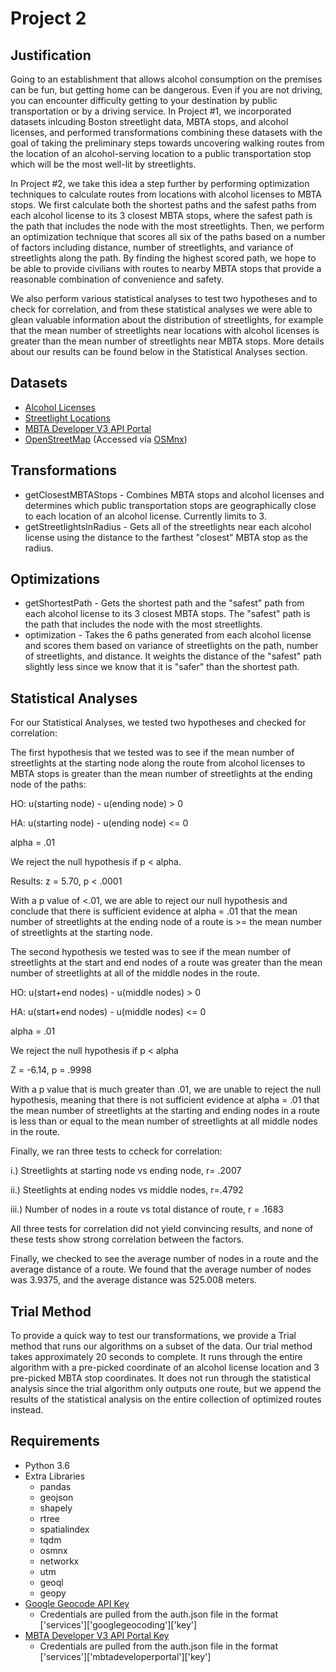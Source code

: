 # Project 2
## Justification
Going to an establishment that allows alcohol consumption on the premises can be fun, but getting home can be dangerous. Even if you are not driving, you can encounter difficulty getting to your destination by public transportation or by a driving service. In Project #1, we incorporated datasets inlcuding Boston streetlight data, MBTA stops, and alcohol licenses, and performed transformations combining these datasets with the goal of taking the preliminary steps towards uncovering walking routes from the location of an alcohol-serving location to a public transportation stop which will be the most well-lit by streetlights.

In Project #2, we take this idea a step further by performing optimization techniques to calculate routes from locations with alcohol licenses to MBTA stops. We first calculate both the shortest paths and the safest paths from each alcohol license to its 3 closest MBTA stops, where the safest path is the path that includes the node with the most streetlights. Then, we perform an optimization technique that scores all six of the paths based on a number of factors including distance, number of streetlights, and variance of streetlights along the path. By finding the highest scored path, we hope to be able to provide civilians with routes to nearby MBTA stops that provide a reasonable combination of convenience and safety.

We also perform various statistical analyses to test two hypotheses and to check for correlation, and from these statistical analyses we were able to glean valuable information about the distribution of streetlights, for example that the mean number of streetlights near locations with alcohol licenses is greater than the mean number of streetlights near MBTA stops. More details about our results can be found below in the Statistical Analyses section.


## Datasets

* [Alcohol Licenses](https://data.boston.gov/dataset/all-section-12-alcohol-licenses)
* [Streetlight Locations](https://data.boston.gov/dataset/streetlight-locations)
* [MBTA Developer V3 API Portal](https://api-v3.mbta.com)
* [OpenStreetMap](https://www.openstreetmap.org) (Accessed via [OSMnx](https://github.com/gboeing/osmnx))

## Transformations

* getClosestMBTAStops - Combines MBTA stops and alcohol licenses and determines which public transportation stops are geographically close to each location of an alcohol license. Currently limits to 3.
* getStreetlightsInRadius - Gets all of the streetlights near each alcohol license using the distance to the farthest "closest" MBTA stop as the radius.

## Optimizations

* getShortestPath - Gets the shortest path and the "safest" path from each alcohol license  to its 3 closest MBTA stops. The "safest" path is the path that includes the node with the most streetlights.
* optimization - Takes the 6 paths generated from each alcohol license and scores them based on variance of streetlights on the path, number of streetlights, and distance. It weights the distance of the "safest" path slightly less since we know that it is "safer" than the shortest path.

## Statistical Analyses

For our Statistical Analyses, we tested two hypotheses and checked for correlation:

The first hypothesis that we tested was to see if the mean number of streetlights at the starting node along the route from alcohol licenses to MBTA stops is greater than the mean number of streetlights at the ending node of the paths:

HO: u(starting node) - u(ending node) > 0

HA: u(starting node) - u(ending node) <= 0

alpha = .01

We reject the null hypothesis if p < alpha.

Results: z = 5.70, p < .0001

With a p value of <.01, we are able to reject our null hypothesis and conclude that there is sufficient evidence at alpha = .01 that the mean number of streetlights at the ending node of a route is >= the mean number of streetlights at the starting node.


The second hypothesis we tested was to see if the mean number of streetlights at the start and end nodes of a route was greater than the mean number of streetlights at all of the middle nodes in the route. 

HO: u(start+end nodes) - u(middle nodes) > 0

HA: u(start+end nodes) - u(middle nodes) <= 0

alpha = .01

We reject the null hypothesis if p < alpha

Z = -6.14, p = .9998

With a p value that is much greater than .01, we are unable to reject the null hypothesis, meaning that there is not sufficient evidence at alpha = .01 that the mean number of streetlights at the starting and ending  nodes in a route is less than or equal to the mean number of streetlights at all middle nodes in the route.

Finally, we ran three tests to ccheck for correlation:

i.) Streetlights at starting node vs ending node, r= .2007

ii.) Steetlights at ending nodes vs middle nodes, r=.4792

iii.) Number of nodes in a route vs total distance of route, r = .1683

All three tests for correlation did not yield convincing results, and none of these tests show strong correlation between the factors.

Finally, we checked to see the average number of nodes in a route and the average distance of a route. 
We found that the average number of nodes was 3.9375, and the average distance was 525.008 meters.


## Trial Method

To provide a quick way to test our transformations, we provide a Trial method that runs our algorithms on a subset of the data. Our trial method takes approximately 20 seconds to complete. It runs through the entire algorithm with a pre-picked coordinate of an alcohol license location and 3 pre-picked MBTA stop coordinates. It does not run through the statistical analysis since the trial algorithm only outputs one route, but we append the results of the statistical analysis on the entire collection of optimized routes instead.

## Requirements

* Python 3.6
* Extra Libraries
    * pandas
    * geojson
    * shapely
    * rtree
    * spatialindex
    * tqdm
    * osmnx
    * networkx
    * utm
    * geoql
    * geopy
* [Google Geocode API Key](https://developers.google.com/maps/documentation/geocoding/get-api-key)
    * Credentials are pulled from the auth.json file in the format ['services']['googlegeocoding']['key']
* [MBTA Developer V3 API Portal Key](https://api-v3.mbta.com)
    * Credentials are pulled from the auth.json file in the format ['services']['mbtadeveloperportal']['key']
    
  
    
